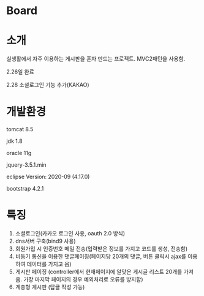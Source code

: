 # Board

소개
==========================================

실생활에서 자주 이용하는 게시판을 혼자 만드는 프로젝트. MVC2패턴을 사용함.



2.26일 완료

2.28 소셜로그인 기능 추가(KAKAO)



개발환경
=================================

tomcat 8.5

jdk 1.8

oracle 11g

jquery-3.5.1.min

eclipse Version: 2020-09 (4.17.0)

bootstrap 4.2.1





특징
==================================
1. 소셜로그인(카카오 로그인 사용, oauth 2.0 방식)
2. dns서버 구축(bind9 사용)
3. 회원가입 시 인증번호 메일 전송(입력받은 정보를 가지고 코드를 생성, 전송함)
4. 비동기 통신을 이용한 댓글페이징(페이지당 20개의 댓글, 버튼 클릭시 ajax를 이용하여 데이터를 가지고 옴)
5. 게시판 페이징 (controller에서 현재페이지에 알맞은 게시글 리스트 20개를 가져옴. 가장 마지막 페이지의 경우 예외처리로 오류를 방지함)
6. 계층형 게시판 (답글 작성 가능)


